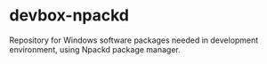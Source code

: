 devbox-npackd
=============

Repository for Windows software packages needed in development environment, using Npackd package manager.